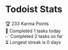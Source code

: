# Todoist Stats

<!-- TODO-IST:START -->
🏆  233 Karma Points           
🌸  Completed 1 tasks today           
✅  Completed 2 tasks so far           
⏳  Longest streak is 0 days
<!-- TODO-IST:END -->
